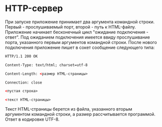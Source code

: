 ﻿# HTTP-сервер
При запуске приложение принимает два аргумента командной строки. Первый - прослушиваемый порт, второй - путь к HTML-файлу. Приложение начинает бесконечный цикл "ожидание подключения - ответ". Под ожиданием подключения имеется ввиду прослушивание порта, указанного первым аргументов командной строки. После нового подключения приложение пишет в сокет сообщение следующего типа:

  
```html
HTTP/1.1 200 OK

Content-Type: text/html; charset=utf-8

Content-Length: <размер HTML-страницы>

Connection: close

<пустая строка>

<текст HTML-страницы>
```
  

Текст HTML-страницы берется из файла, указанного вторым аргументом командной строки, а размер рассчитывается программой. Ответ в кодировке UTF-8.
